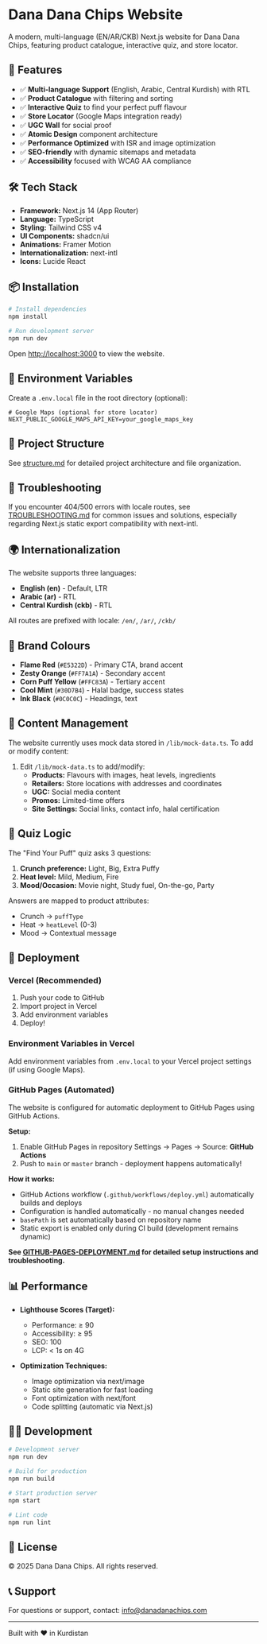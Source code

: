 # Dana Dana Chips Website

A modern, multi-language (EN/AR/CKB) Next.js website for Dana Dana Chips, featuring product catalogue, interactive quiz, and store locator.

## 🚀 Features

- ✅ **Multi-language Support** (English, Arabic, Central Kurdish) with RTL
- ✅ **Product Catalogue** with filtering and sorting
- ✅ **Interactive Quiz** to find your perfect puff flavour
- ✅ **Store Locator** (Google Maps integration ready)
- ✅ **UGC Wall** for social proof
- ✅ **Atomic Design** component architecture
- ✅ **Performance Optimized** with ISR and image optimization
- ✅ **SEO-friendly** with dynamic sitemaps and metadata
- ✅ **Accessibility** focused with WCAG AA compliance

## 🛠️ Tech Stack

- **Framework:** Next.js 14 (App Router)
- **Language:** TypeScript
- **Styling:** Tailwind CSS v4
- **UI Components:** shadcn/ui
- **Animations:** Framer Motion
- **Internationalization:** next-intl
- **Icons:** Lucide React

## 📦 Installation

```bash
# Install dependencies
npm install

# Run development server
npm run dev
```

Open [http://localhost:3000](http://localhost:3000) to view the website.

## 🔧 Environment Variables

Create a `.env.local` file in the root directory (optional):

```env
# Google Maps (optional for store locator)
NEXT_PUBLIC_GOOGLE_MAPS_API_KEY=your_google_maps_key
```

## 📁 Project Structure

See [structure.md](./structure.md) for detailed project architecture and file organization.

## 🐛 Troubleshooting

If you encounter 404/500 errors with locale routes, see [TROUBLESHOOTING.md](./TROUBLESHOOTING.md) for common issues and solutions, especially regarding Next.js static export compatibility with next-intl.

## 🌍 Internationalization

The website supports three languages:
- **English (en)** - Default, LTR
- **Arabic (ar)** - RTL
- **Central Kurdish (ckb)** - RTL

All routes are prefixed with locale: `/en/`, `/ar/`, `/ckb/`

## 🎨 Brand Colours

- **Flame Red** (`#E5322D`) - Primary CTA, brand accent
- **Zesty Orange** (`#FF7A1A`) - Secondary accent
- **Corn Puff Yellow** (`#FFC83A`) - Tertiary accent
- **Cool Mint** (`#30D7B4`) - Halal badge, success states
- **Ink Black** (`#0C0C0C`) - Headings, text

## 📝 Content Management

The website currently uses mock data stored in `/lib/mock-data.ts`. To add or modify content:

1. Edit `/lib/mock-data.ts` to add/modify:
   - **Products:** Flavours with images, heat levels, ingredients
   - **Retailers:** Store locations with addresses and coordinates
   - **UGC:** Social media content
   - **Promos:** Limited-time offers
   - **Site Settings:** Social links, contact info, halal certification

## 🧪 Quiz Logic

The "Find Your Puff" quiz asks 3 questions:
1. **Crunch preference:** Light, Big, Extra Puffy
2. **Heat level:** Mild, Medium, Fire
3. **Mood/Occasion:** Movie night, Study fuel, On-the-go, Party

Answers are mapped to product attributes:
- Crunch → `puffType`
- Heat → `heatLevel` (0-3)
- Mood → Contextual message

## 🚀 Deployment

### Vercel (Recommended)

1. Push your code to GitHub
2. Import project in Vercel
3. Add environment variables
4. Deploy!

### Environment Variables in Vercel

Add environment variables from `.env.local` to your Vercel project settings (if using Google Maps).

### GitHub Pages (Automated)

The website is configured for automatic deployment to GitHub Pages using GitHub Actions.

**Setup:**
1. Enable GitHub Pages in repository Settings → Pages → Source: **GitHub Actions**
2. Push to `main` or `master` branch - deployment happens automatically!

**How it works:**
- GitHub Actions workflow (`.github/workflows/deploy.yml`) automatically builds and deploys
- Configuration is handled automatically - no manual changes needed
- `basePath` is set automatically based on repository name
- Static export is enabled only during CI build (development remains dynamic)

**See [GITHUB-PAGES-DEPLOYMENT.md](./GITHUB-PAGES-DEPLOYMENT.md) for detailed setup instructions and troubleshooting.**

## 📊 Performance

- **Lighthouse Scores (Target):**
  - Performance: ≥ 90
  - Accessibility: ≥ 95
  - SEO: 100
  - LCP: < 1s on 4G

- **Optimization Techniques:**
  - Image optimization via next/image
  - Static site generation for fast loading
  - Font optimization with next/font
  - Code splitting (automatic via Next.js)

## 🧑‍💻 Development

```bash
# Development server
npm run dev

# Build for production
npm run build

# Start production server
npm start

# Lint code
npm run lint
```

## 📄 License

© 2025 Dana Dana Chips. All rights reserved.

## 📞 Support

For questions or support, contact: info@danadanachips.com

---

Built with ❤️ in Kurdistan
